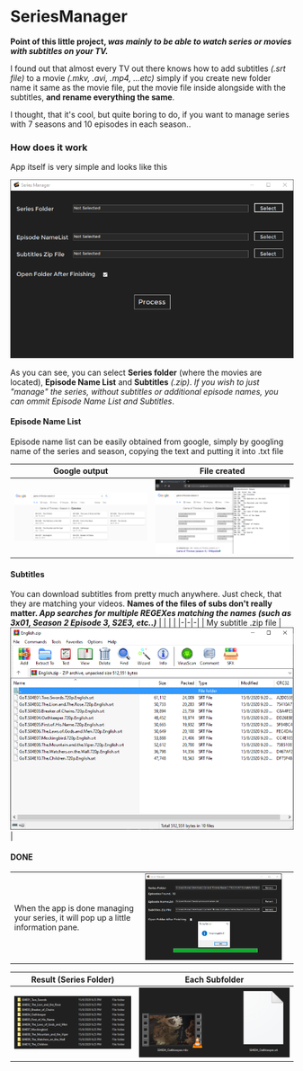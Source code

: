 # SeriesManager

**Point of this little project, _was mainly to be able to watch series or movies with subtitles on your TV._**

I found out that almost every TV out there knows how to add subtitles _(.srt file)_ to a movie _(.mkv, .avi, .mp4, ...etc)_ simply if you create
new folder name it same as the movie file, put the movie file inside alongside with the subtitles, **and rename everything the same**.

I thought, that it's cool, but quite boring to do, if you want to manage series with 7 seasons and 10 episodes in each season..

### How does it work
App itself is very simple and looks like this

<img src="https://github.com/xadam1/SeriesManager/blob/master/resources/main.png">

As you can see, you can select **Series folder** (where the movies are located), **Episode Name List** and **Subtitles** _(.zip)_.
_If you wish to just "manage" the series, without subtitles or additional episode names, you can ommit Episode Name List and Subtitles_.

#### Episode Name List
Episode name list can be easily obtained from google, simply by googling name of the series and season, copying the text and putting it into .txt file

| Google output            |  File created |
:-------------------------:|:-------------------------:
<img src="https://github.com/xadam1/SeriesManager/blob/master/resources/google_ep.png">  |  <img src="https://github.com/xadam1/SeriesManager/blob/master/resources/file_ep.png">


#### Subtitles
You can download subtitles from pretty much anywhere. Just check, that they are matching your videos. **Names of the files of subs don't really matter. _App searches for multiple REGEXes matching the names (such as 3x01, Season 2 Episode 3, S2E3, etc..)_**
| | | |
|-|-|-|
| My subtitle .zip file  |  <img src="https://github.com/xadam1/SeriesManager/blob/master/resources/subs.png"> |

#### DONE
| | | |
|-|-|-|
| When the app is done managing your series, it will pop up a little information pane. | <img src="https://github.com/xadam1/SeriesManager/blob/master/resources/done.png"> |

| Result (Series Folder)   |  Each Subfolder |
:-------------------------:|:-------------------------:
<img src="https://github.com/xadam1/SeriesManager/blob/master/resources/result_folder.png">  |  <img src="https://github.com/xadam1/SeriesManager/blob/master/resources/result_subfolder.png">